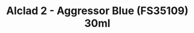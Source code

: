 ---
layout: product
title: "Alclad 2 - Aggressor Blue (FS35109) 30ml"
price: "TBA" 
desc: "N/A"
img_path: "/assets/img/ALCE613.jpg"
brand: "N/A"
available: false
special_offer: false
new: false
soon: false
cat: "040000"
subcat: "040300"
subsubcat: "0N/A"
sifra: "ALCE613"
popular: true
---